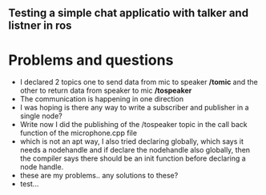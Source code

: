 ## Testing a simple chat applicatio with talker and listner in ros

# Problems and questions

* I declared 2 topics one to send data from mic to speaker **/tomic** and the other to return data from speaker to mic **/tospeaker** 
* The communication is happening in one direction 
* I was hoping is there any way to write a subscriber and publisher in a single node?
* Write now I did the publishing of the /tospeaker topic in the call back function of the microphone.cpp file
* which is not an apt way, I also tried declaring globally, which says it needs a nodehandle and if declare the nodehandle also globally, then the compiler says there should be an init function before declaring a node handle.
* these are my problems.. any solutions to these?
* test...
